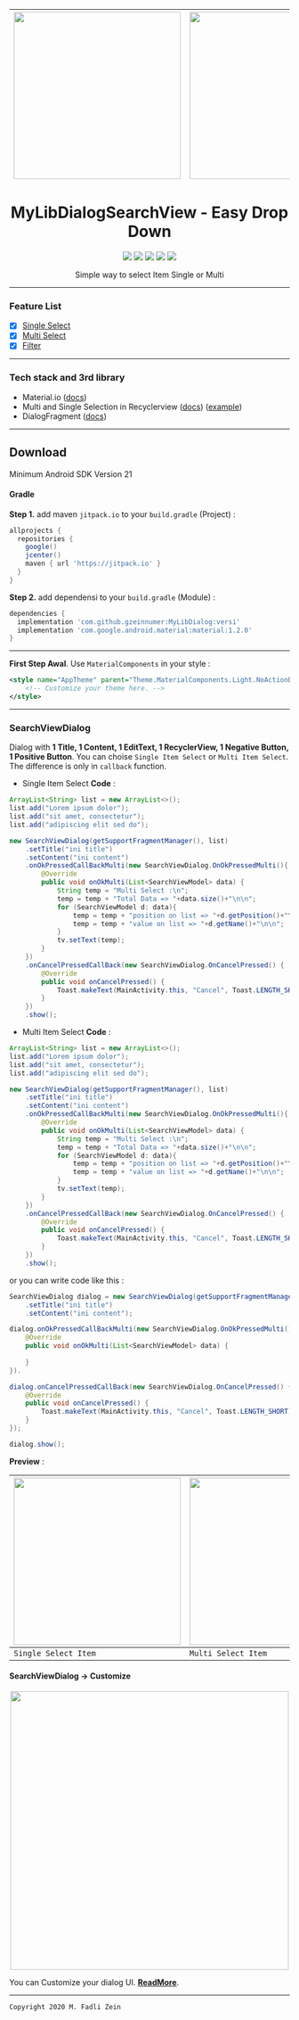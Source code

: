 | <img src="https://github.com/gzeinnumer/MyLibDialogSearchView/blob/master/preview/MyLibDialogSearchView_2.jpg" width="300"/> | <img src="https://github.com/gzeinnumer/MyLibDialogSearchView/blob/master/preview/MyLibDialogSearchView_5.jpg" width="300"/> | <img src="https://github.com/gzeinnumer/MyLibDialogSearchView/blob/master/preview/MyLibDialogSearchView_6.jpg" width="300"/> |
|:-----------------------------------------------------------------------------------------------------------------------------|:-----------------------------------------------------------------------------------------------------------------------------|:-----------------------------------------------------------------------------------------------------------------------------|

<h1 align="center">
  MyLibDialogSearchView - Easy Drop Down
</h1>

<div align="center">
    <a><img src="https://img.shields.io/badge/Version-1.0.0-brightgreen.svg?style=flat"></a>
    <a><img src="https://img.shields.io/badge/ID-gzeinnumer-blue.svg?style=flat"></a>
    <a><img src="https://img.shields.io/badge/Java-Suport-green?logo=java&style=flat"></a>
    <a><img src="https://img.shields.io/badge/Koltin-Suport-green?logo=kotlin&style=flat"></a>
    <a href="https://github.com/gzeinnumer"><img src="https://img.shields.io/github/followers/gzeinnumer?label=follow&style=social"></a>
    <br>
    <p>Simple way to select Item Single or Multi</p>
</div>

---

### Feature List
- [x] [Single Select](#)
- [x] [Multi Select](#)
- [x] [Filter](#)

---

### Tech stack and 3rd library
- Material.io ([docs](https://material.io/develop/android/docs/getting-started))
- Multi and Single Selection in Recyclerview ([docs](https://medium.com/@maydin/multi-and-single-selection-in-recyclerview-d29587a7dee2)) ([example](https://github.com/gzeinnumer/MultiandSingleSelectioninRecyclerView))
- DialogFragment ([docs](https://developer.android.com/reference/android/app/DialogFragment))

---

## Download
Minimum Android SDK Version 21

#### Gradle
**Step 1.** add maven `jitpack.io` to your `build.gradle` (Project) :
```gradle
allprojects {
  repositories {
    google()
    jcenter()
    maven { url 'https://jitpack.io' }
  }
}
```

**Step 2.** add dependensi to your `build.gradle` (Module) :
```gradle
dependencies {
  implementation 'com.github.gzeinnumer:MyLibDialog:versi'
  implementation 'com.google.android.material:material:1.2.0'
}
```

---

**First Step Awal**. Use `MaterialComponents` in your style :

```xml
<style name="AppTheme" parent="Theme.MaterialComponents.Light.NoActionBar">
    <!-- Customize your theme here. -->
</style>
```

---

### SearchViewDialog
Dialog with **1 Title, 1 Content, 1 EditText, 1 RecyclerView, 1 Negative Button, 1 Positive Button**. You can choise `Single Item Select` or `Multi Item Select`. The difference is only in `callback` function.
- Single Item Select
**Code** :
```java
ArrayList<String> list = new ArrayList<>();
list.add("Lorem ipsum dolor");
list.add("sit amet, consectetur");
list.add("adipiscing elit sed do");

new SearchViewDialog(getSupportFragmentManager(), list)
    .setTitle("ini title")
    .setContent("ini content")
    .onOkPressedCallBackMulti(new SearchViewDialog.OnOkPressedMulti(){
        @Override
        public void onOkMulti(List<SearchViewModel> data) {
            String temp = "Multi Select :\n";
            temp = temp + "Total Data => "+data.size()+"\n\n";
            for (SearchViewModel d: data){
                temp = temp + "position on list => "+d.getPosition()+"\n";
                temp = temp + "value on list => "+d.getName()+"\n\n";
            }
            tv.setText(temp);
        }
    })
    .onCancelPressedCallBack(new SearchViewDialog.OnCancelPressed() {
        @Override
        public void onCancelPressed() {
            Toast.makeText(MainActivity.this, "Cancel", Toast.LENGTH_SHORT).show();
        }
    })
    .show();
```

- Multi Item Select
**Code** :
```java
ArrayList<String> list = new ArrayList<>();
list.add("Lorem ipsum dolor");
list.add("sit amet, consectetur");
list.add("adipiscing elit sed do");

new SearchViewDialog(getSupportFragmentManager(), list)
    .setTitle("ini title")
    .setContent("ini content")
    .onOkPressedCallBackMulti(new SearchViewDialog.OnOkPressedMulti(){
        @Override
        public void onOkMulti(List<SearchViewModel> data) {
            String temp = "Multi Select :\n";
            temp = temp + "Total Data => "+data.size()+"\n\n";
            for (SearchViewModel d: data){
                temp = temp + "position on list => "+d.getPosition()+"\n";
                temp = temp + "value on list => "+d.getName()+"\n\n";
            }
            tv.setText(temp);
        }
    })
    .onCancelPressedCallBack(new SearchViewDialog.OnCancelPressed() {
        @Override
        public void onCancelPressed() {
            Toast.makeText(MainActivity.this, "Cancel", Toast.LENGTH_SHORT).show();
        }
    })
    .show();
```

or you can write code like this :

```java
SearchViewDialog dialog = new SearchViewDialog(getSupportFragmentManager(), list)
    .setTitle("ini title")
    .setContent("ini content");

dialog.onOkPressedCallBackMulti(new SearchViewDialog.OnOkPressedMulti(){
    @Override
    public void onOkMulti(List<SearchViewModel> data) {
        
    }
}).

dialog.onCancelPressedCallBack(new SearchViewDialog.OnCancelPressed() {
    @Override
    public void onCancelPressed() {
        Toast.makeText(MainActivity.this, "Cancel", Toast.LENGTH_SHORT).show();
    }
});

dialog.show();
```

**Preview** :

| <img src="https://github.com/gzeinnumer/MyLibDialogSearchView/blob/master/preview/MyLibDialogSearchView_2.jpg" width="300"/> | <img src="https://github.com/gzeinnumer/MyLibDialogSearchView/blob/master/preview/MyLibDialogSearchView_5.jpg" width="300"/> |
|:-----------------------------------------------------------------------------------------------------------------------------|:-----------------------------------------------------------------------------------------------------------------------------|
| `Single Select Item`                                                                                                         | `Multi Select Item`                                                                                                          |


#### SearchViewDialog -> Customize

<p align="center">
  <img src="https://github.com/gzeinnumer/MyLibDialogSearchView/blob/master/preview/MyLibDialog_1.png" width="500"/>
</p>

You can Customize your dialog UI. [**ReadMore**](https://github.com/gzeinnumer/MyLibDialogSearchView/blob/master/README_1.md).

---

```
Copyright 2020 M. Fadli Zein
```